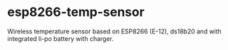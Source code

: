 # esp8266-temp-sensor
Wireless temperature sensor based on ESP8266 (E-12), ds18b20 and with integrated li-po battery with charger.
